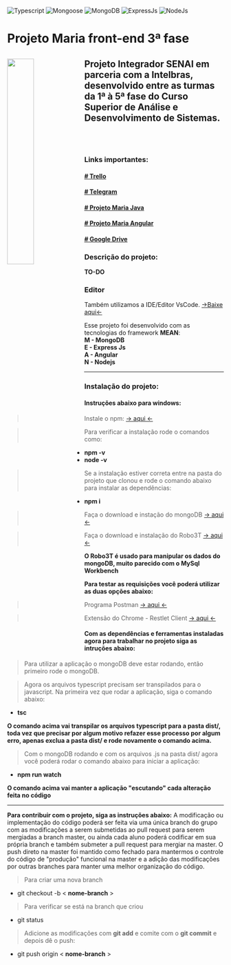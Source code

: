 ![Typescript](https://img.shields.io/badge/Typescript-3.0.3-green.svg)
![Mongoose](https://img.shields.io/badge/Mongoose-5.2.15-green.svg)
![MongoDB](https://img.shields.io/badge/MongoDB-2.2.16-green.svg)
![ExpressJs](https://img.shields.io/badge/ExpressJs-4.16.3-green.svg)
![NodeJs](https://img.shields.io/badge/NodeJs-8.11.4-green.svg)

# Projeto Maria front-end 3ª fase

<h2>
  <img align="left" src="https://cardinalsblog.adw.org/wp-content/uploads/sites/3/2013/05/mothers-day-blog.jpg" width="35%">
  Projeto Integrador SENAI em parceria com a Intelbras, desenvolvido entre as turmas da 1ª à 5ª fase do Curso Superior de Análise e Desenvolvimento de Sistemas.
</h2>
</br>
</br>

### Links importantes:
#### [ # Trello ](https://trello.com/b/TcyF5XC3/3-fase)
#### [ # Telegram ](https://t.me/joinchat/G-7HHFBtas9geUzThI5TVQ)
#### [ # Projeto Maria Java ](https://github.com/senaisc-florianopolis/projeto-maria)
#### [ # Projeto Maria Angular ](https://github.com/gabrielsegalla/Projeto-Base)
#### [ # Google Drive ](https://drive.google.com/drive/folders/1D-q5BeU-gfoT5DuxaNYGkkIB1ICzTSbi?usp=sharing)

### Descrição do projeto: 
**TO-DO**

### Editor
Também utilizamos a IDE/Editor VsCode. [->Baixe aqui<-](https://code.visualstudio.com/Download)

Esse projeto foi desenvolvido com as tecnologias do framework **MEAN**:</br>
**M - MongoDB**</br>
**E - Express Js**</br>
**A - Angular**</br>
**N - Nodejs**</br>

---

### Instalação do projeto:

#### Instruções abaixo para **windows**:

> Instale o npm: [-> aqui <-](https://www.npmjs.com/get-npm)

>Para verificar a instalação rode o comandos como:
- **npm -v**
- **node -v**

> Se a instalação estiver correta entre na pasta do projeto que clonou e rode o comando abaixo para instalar as dependências:
- **npm i**

> Faça o download e instação do mongoDB [-> aqui <-](https://www.mongodb.com/download-center?jmp=nav#community)

> Faça o download e instalação do Robo3T [-> aqui <-](https://robomongo.org/download)

**O Robo3T é usado para manipular os dados do mongoDB, muito parecido com o MySql Workbench**

**Para testar as requisições você poderá utilizar as duas opções abaixo:**
> Programa Postman [-> aqui <-](https://www.getpostman.com/apps)

> Extensão do Chrome - Restlet Client [-> aqui <-](https://chrome.google.com/webstore/detail/restlet-client-rest-api-t/aejoelaoggembcahagimdiliamlcdmfm)

#### Com as dependências e ferramentas instaladas agora para trabalhar no projeto siga as intruções abaixo:

> Para utilizar a aplicação o mongoDB deve estar rodando, então primeiro rode o mongoDB.

> Agora os arquivos typescript precisam ser transpilados para o javascript. Na primeira vez que rodar a aplicação, siga o comando abaixo:
- **tsc**

**O comando acima vai transpilar os arquivos typescript para a pasta dist/, toda vez que precisar por algum motivo refazer esse processo por algum erro, apenas exclua a pasta dist/ e rode novamente o comando acima.**

> Com o mongoDB rodando e com os arquivos .js na pasta dist/ agora você poderá rodar o comando abaixo para iniciar a aplicação:
- **npm run watch**

**O comando acima vai manter a aplicação "escutando" cada alteração feita no código**

---

**Para contribuir com o projeto, siga as instruções abaixo:**
A modificação ou implementação do código poderá ser feita via uma única branch do grupo com as modificações a serem submetidas ao pull request para serem mergiadas a branch master, ou ainda cada aluno poderá codificar em sua própria branch e também submeter a pull request para mergiar na master. O push direto na master foi mantido como fechado para mantermos o controle do código de "produção" funcional na master e a adição das modificações por outras branches para manter uma melhor organização do código.


> Para criar uma nova branch
- git checkout -b < **nome-branch** >
> Para verificar se está na branch que criou
- git status 
> Adicione as modificações com **git add** e comite com o **git commit** e depois dê o push:
- git push origin < **nome-branch** >